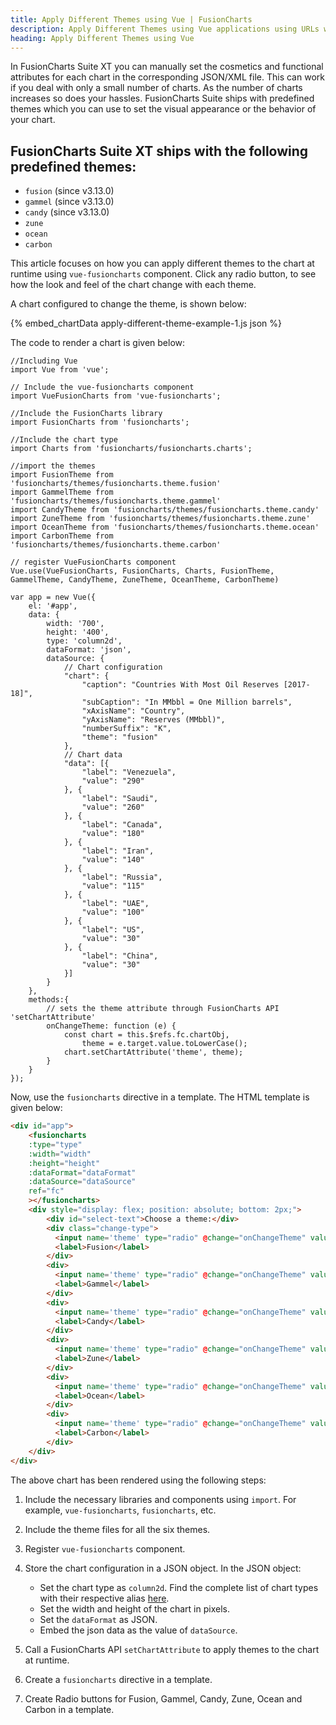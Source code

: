```yaml
---
title: Apply Different Themes using Vue | FusionCharts
description: Apply Different Themes using Vue applications using URLs with FusionCharts, optimizing data presentation. Enhance charts with easy data integration!
heading: Apply Different Themes using Vue
---
```


In FusionCharts Suite XT you can manually set the cosmetics and functional attributes for each chart in the corresponding JSON/XML file. This can work if you deal with only a small number of charts. As the number of charts increases so does your hassles. FusionCharts Suite ships with predefined themes which you can use to set the visual appearance or the behavior of your chart.

## FusionCharts Suite XT ships with the following predefined themes:

* `fusion` (since v3.13.0)
* `gammel` (since v3.13.0)
* `candy` (since v3.13.0)
* `zune`
* `ocean`
* `carbon`

This article focuses on how you can apply different themes to the chart at runtime using `vue-fusioncharts` component. Click any radio button, to see how the look and feel of the chart change with each theme.

A chart configured to change the theme, is shown below:

{% embed_chartData apply-different-theme-example-1.js json %}

The code to render a chart is given below:

```
//Including Vue
import Vue from 'vue';

// Include the vue-fusioncharts component
import VueFusionCharts from 'vue-fusioncharts';

//Include the FusionCharts library
import FusionCharts from 'fusioncharts';

//Include the chart type
import Charts from 'fusioncharts/fusioncharts.charts';

//import the themes
import FusionTheme from 'fusioncharts/themes/fusioncharts.theme.fusion'
import GammelTheme from 'fusioncharts/themes/fusioncharts.theme.gammel'
import CandyTheme from 'fusioncharts/themes/fusioncharts.theme.candy'
import ZuneTheme from 'fusioncharts/themes/fusioncharts.theme.zune'
import OceanTheme from 'fusioncharts/themes/fusioncharts.theme.ocean'
import CarbonTheme from 'fusioncharts/themes/fusioncharts.theme.carbon'

// register VueFusionCharts component
Vue.use(VueFusionCharts, FusionCharts, Charts, FusionTheme, GammelTheme, CandyTheme, ZuneTheme, OceanTheme, CarbonTheme)

var app = new Vue({
    el: '#app',
    data: {
        width: '700',
        height: '400',
        type: 'column2d',
        dataFormat: 'json',
        dataSource: {
            // Chart configuration
            "chart": {
                "caption": "Countries With Most Oil Reserves [2017-18]",
                "subCaption": "In MMbbl = One Million barrels",
                "xAxisName": "Country",
                "yAxisName": "Reserves (MMbbl)",
                "numberSuffix": "K",
                "theme": "fusion"
            },
            // Chart data
            "data": [{
                "label": "Venezuela",
                "value": "290"
            }, {
                "label": "Saudi",
                "value": "260"
            }, {
                "label": "Canada",
                "value": "180"
            }, {
                "label": "Iran",
                "value": "140"
            }, {
                "label": "Russia",
                "value": "115"
            }, {
                "label": "UAE",
                "value": "100"
            }, {
                "label": "US",
                "value": "30"
            }, {
                "label": "China",
                "value": "30"
            }]
        }
    },
    methods:{
        // sets the theme attribute through FusionCharts API 'setChartAttribute'
        onChangeTheme: function (e) {
            const chart = this.$refs.fc.chartObj,
                theme = e.target.value.toLowerCase();
            chart.setChartAttribute('theme', theme);
        }
    }
});
```

Now, use the `fusioncharts` directive in a template. The HTML template is given below:

```HTML
<div id="app">
    <fusioncharts
    :type="type"
    :width="width"
    :height="height"
    :dataFormat="dataFormat"
    :dataSource="dataSource"
    ref="fc"
    ></fusioncharts>
    <div style="display: flex; position: absolute; bottom: 2px;">
        <div id="select-text">Choose a theme:</div>
        <div class="change-type">
          <input name='theme' type="radio" @change="onChangeTheme" value="Fusion" checked/>
          <label>Fusion</label>
        </div>
        <div>
          <input name='theme' type="radio" @change="onChangeTheme" value="Gammel" />
          <label>Gammel</label>
        </div>
        <div>
          <input name='theme' type="radio" @change="onChangeTheme" value="Candy" />
          <label>Candy</label>
        </div>
        <div>
          <input name='theme' type="radio" @change="onChangeTheme" value="Zune" />
          <label>Zune</label>
        </div>
        <div>
          <input name='theme' type="radio" @change="onChangeTheme" value="Ocean" />
          <label>Ocean</label>
        </div>
        <div>
          <input name='theme' type="radio" @change="onChangeTheme" value="Carbon" />
          <label>Carbon</label>
        </div>
    </div>
</div>
```

The above chart has been rendered using the following steps:

1. Include the necessary libraries and components using `import`. For example, `vue-fusioncharts`, `fusioncharts`, etc.

2. Include the theme files for all the six themes.

3. Register `vue-fusioncharts` component.

4. Store the chart configuration in a JSON object. In the JSON object:
    * Set the chart type as `column2d`. Find the complete list of chart types with their respective alias [here](https://www.fusioncharts.com/dev/chart-guide/list-of-charts).
    * Set the width and height of the chart in pixels. 
    * Set the `dataFormat` as JSON.
    * Embed the json data as the value of `dataSource`.

5. Call a FusionCharts API `setChartAttribute` to apply themes to the chart at runtime.

6. Create a `fusioncharts` directive in a template. 

7. Create Radio buttons for Fusion, Gammel, Candy, Zune, Ocean and Carbon in a template.

